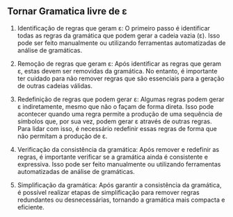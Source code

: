 
## Tornar Gramatica livre de ε

1. Identificação de regras que geram ε:
	O primeiro passo é identificar todas as regras da gramática que podem gerar a cadeia vazia (ε). Isso pode ser feito manualmente ou utilizando ferramentas automatizadas de análise de gramáticas.

2. Remoção de regras que geram ε:
	Após identificar as regras que geram ε, estas devem ser removidas da gramática. No entanto, é importante ter cuidado para não remover regras que são essenciais para a geração de outras cadeias válidas.

3. Redefinição de regras que podem gerar ε:
	Algumas regras podem gerar ε indiretamente, mesmo que não o façam de forma direta. Isso pode acontecer quando uma regra permite a produção de uma sequência de símbolos que, por sua vez, podem gerar ε através de outras regras. Para lidar com isso, é necessário redefinir essas regras de forma que não permitam a produção de ε.

4. Verificação da consistência da gramática:
	Após remover e redefinir as regras, é importante verificar se a gramática ainda é consistente e expressiva. Isso pode ser feito manualmente ou utilizando ferramentas automatizadas de análise de gramáticas.

5. Simplificação da gramática:
	Após garantir a consistência da gramática, é possível realizar etapas de simplificação para remover regras redundantes ou desnecessárias, tornando a gramática mais compacta e eficiente.

